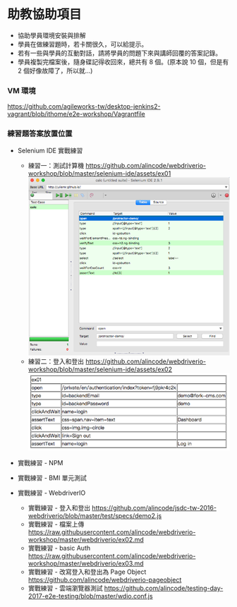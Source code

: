 # 助教協助項目

* 協助學員環境安裝與排解
* 學員在做練習題時，若卡關很久，可以給提示。
* 若有一些與學員的互動對話，請將學員的問題下來與講師回覆的答案記錄。
* 學員複製完檔案後，隨身碟記得收回來，總共有 8 個。(原本說 10 個，但是有 2 個好像故障了，所以就...)

### VM 環境

<https://github.com/agileworks-tw/desktop-jenkins2-vagrant/blob/ithome/e2e-workshop/Vagrantfile>

### 練習題答案放置位置

* Selenium IDE 實戰練習
  * 練習一：測試計算機 <https://github.com/alincode/webdriverio-workshop/blob/master/selenium-ide/assets/ex01>
  ![](https://github.com/alincode/webdriverio-workshop/blob/master/selenium-ide/assets/ex01-answer.png)
  * 練習二：登入和登出
  <https://github.com/alincode/webdriverio-workshop/blob/master/selenium-ide/assets/ex02>
  ![](https://github.com/alincode/webdriverio-workshop/blob/master/selenium-ide/assets/ex02-answer.png)
  
* 實戰練習 - NPM
* 實戰練習 - BMI 單元測試
* 實戰練習 - WebdriverIO
  * 實戰練習 - 登入和登出
  <https://github.com/alincode/jsdc-tw-2016-webdriverio/blob/master/test/specs/demo2.js>
  * 實戰練習 - 檔案上傳
  <https://raw.githubusercontent.com/alincode/webdriverio-workshop/master/webdriverio/ex02.md>
  * 實戰練習 - basic Auth <https://raw.githubusercontent.com/alincode/webdriverio-workshop/master/webdriverio/ex03.md>
  * 實戰練習 - 改寫登入和登出為 Page Object <https://github.com/alincode/webdriverio-pageobject>
  * 實戰練習 - 雲端瀏覽器測試
    <https://github.com/alincode/testing-day-2017-e2e-testing/blob/master/wdio.conf.js>
